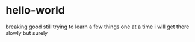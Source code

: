 # hello-world
breaking good
still trying to learn a few things
one at a time i will get there
slowly but surely
